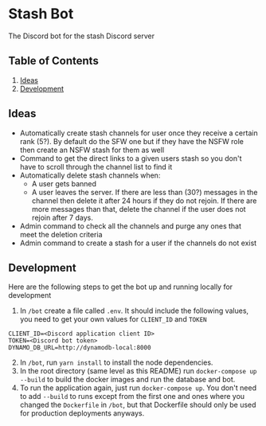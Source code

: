 # Stash Bot

The Discord bot for the stash Discord server

## Table of Contents

1. [Ideas](#ideas)
2. [Development](#development)

## Ideas

- Automatically create stash channels for user once they receive a certain rank (5?). By default do the SFW one but if they have the NSFW role then create an NSFW stash for them as well
- Command to get the direct links to a given users stash so you don't have to scroll through the channel list to find it
- Automatically delete stash channels when:
  - A user gets banned
  - A user leaves the server. If there are less than (30?) messages in the channel then delete it after 24 hours if they do not rejoin. If there are more messages than that, delete the channel if the user does not rejoin after 7 days.
- Admin command to check all the channels and purge any ones that meet the deletion criteria
- Admin command to create a stash for a user if the channels do not exist

## Development

Here are the following steps to get the bot up and running locally for development

1. In `/bot` create a file called `.env`. It should include the following values, you need to get your own values for `CLIENT_ID` and `TOKEN`

```
CLIENT_ID=<Discord application client ID>
TOKEN=<Discord bot token>
DYNAMO_DB_URL=http://dynamodb-local:8000
```

2. In `/bot`, run `yarn install` to install the node dependencies.
3. In the root directory (same level as this README) run `docker-compose up --build` to build the docker images and run the database and bot.
4. To run the application again, just run `docker-compose up`. You don't need to add `--build` to runs except from the first one and ones where you changed the `Dockerfile` in `/bot`, but that Dockerfile should only be used for production deployments anyways.
